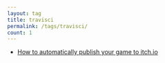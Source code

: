 ```yaml
---
layout: tag
title: travisci
permalink: /tags/travisci/
count: 1
---
```


- [How to automatically publish your game to itch.io](https://bitbrain.github.io/2019/02/18/automatically-publish-games-to-itchio.html)

